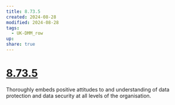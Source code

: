 ```yaml
---
title: 8.73.5
created: 2024-08-28
modified: 2024-08-28
tags:
  - UK-DMM_row
up: 
share: true
---
```

# [8.73.5](8.73.5.md)

Thoroughly embeds positive attitudes to and understanding of data protection and data security at all levels of the organisation.
